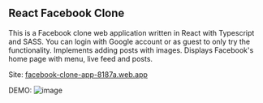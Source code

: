 ## React Facebook Clone
This is a Facebook clone web application written in React with Typescript and SASS. You can login with Google account or as guest to only try the functionality. Implements adding posts with images. Displays Facebook's home page with menu, live feed and posts.

Site: [facebook-clone-app-8187a.web.app](https://facebook-clone-app-8187a.web.app/)

DEMO:
![image](https://user-images.githubusercontent.com/46346197/217779440-f82d0744-957e-4a8b-b103-d2410bc33355.png)
